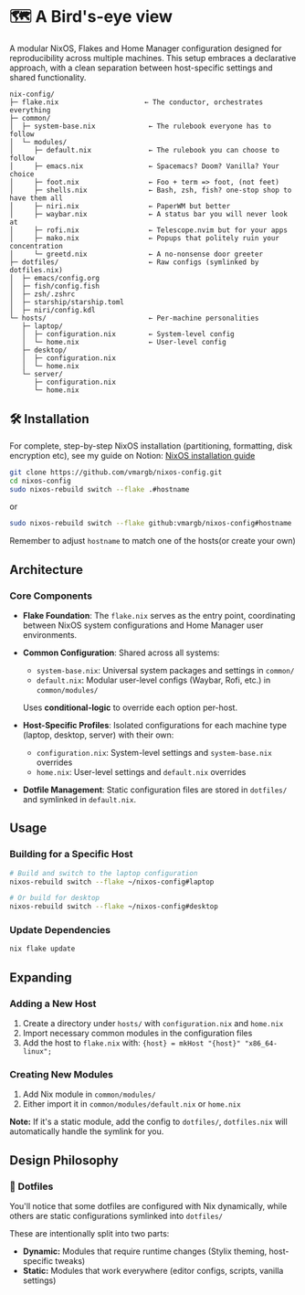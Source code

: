 
# 🗺️ A Bird's-eye view

A modular NixOS, Flakes and Home Manager configuration designed for reproducibility across multiple machines. This setup embraces a declarative approach, with a clean separation between host-specific settings and shared functionality.

```
nix-config/
├─ flake.nix                     ← The conductor, orchestrates everything
├─ common/
│  ├─ system-base.nix             ← The rulebook everyone has to follow
│  └─ modules/
│     ├─ default.nix              ← The rulebook you can choose to follow
│     ├─ emacs.nix                ← Spacemacs? Doom? Vanilla? Your choice
│     ├─ foot.nix                 ← Foo + term => foot, (not feet)
│     ├─ shells.nix               ← Bash, zsh, fish? one-stop shop to have them all
│     ├─ niri.nix                 ← PaperWM but better
│     ├─ waybar.nix               ← A status bar you will never look at
│     ├─ rofi.nix                 ← Telescope.nvim but for your apps
│     ├─ mako.nix                 ← Popups that politely ruin your concentration
│     └─ greetd.nix               ← A no-nonsense door greeter
├─ dotfiles/                      ← Raw configs (symlinked by dotfiles.nix)
│  ├─ emacs/config.org
│  ├─ fish/config.fish
│  ├─ zsh/.zshrc
│  ├─ starship/starship.toml
│  ├─ niri/config.kdl
└─ hosts/                         ← Per-machine personalities
   ├─ laptop/
   │  ├─ configuration.nix        ← System-level config
   │  └─ home.nix                 ← User-level config
   ├─ desktop/
   │  ├─ configuration.nix
   │  └─ home.nix
   └─ server/
      ├─ configuration.nix
      └─ home.nix
```

## 🛠️ Installation

For complete, step-by-step NixOS installation (partitioning, formatting, disk encryption etc), see my guide on Notion: [NixOS installation guide](https://www.notion.so/Installation-part-1-2401ea842a24801397f9f70795379bc2?source=copy_link)

```bash
git clone https://github.com/vmargb/nixos-config.git
cd nixos-config
sudo nixos-rebuild switch --flake .#hostname
```
or
```bash
sudo nixos-rebuild switch --flake github:vmargb/nixos-config#hostname
```

Remember to adjust `hostname` to match one of the hosts(or create your own)


## Architecture

### Core Components
- **Flake Foundation**: The `flake.nix` serves as the entry point, coordinating between NixOS system configurations and Home Manager user environments.

- **Common Configuration**: Shared across all systems:
  - `system-base.nix`: Universal system packages and settings in `common/`
  - `default.nix`: Modular user-level configs (Waybar, Rofi, etc.) in `common/modules/`
  
  Uses **conditional-logic** to override each option per-host.

- **Host-Specific Profiles**: Isolated configurations for each machine type (laptop, desktop, server) with their own:
  - `configuration.nix`: System-level settings and `system-base.nix` overrides
  - `home.nix`: User-level settings and `default.nix` overrides

- **Dotfile Management**: Static configuration files are stored in `dotfiles/` and symlinked in `default.nix`.

## Usage

### Building for a Specific Host
```bash
# Build and switch to the laptop configuration
nixos-rebuild switch --flake ~/nixos-config#laptop

# Or build for desktop
nixos-rebuild switch --flake ~/nixos-config#desktop
```

### Update Dependencies
```bash
nix flake update
```

## Expanding

### Adding a New Host
1. Create a directory under `hosts/` with `configuration.nix` and `home.nix`
2. Import necessary common modules in the configuration files
3. Add the host to `flake.nix` with: `{host} = mkHost "{host}" "x86_64-linux";`

### Creating New Modules
1. Add Nix module in `common/modules/`
2. Either import it in `common/modules/default.nix` or `home.nix`

**Note:** If it's a static module, add the config to `dotfiles/`, `dotfiles.nix` will automatically handle the symlink for you.

## Design Philosophy

### 📁 Dotfiles
You'll notice that some dotfiles are configured with Nix dynamically,
while others are static configurations symlinked into `dotfiles/`

These are intentionally split into two parts:
- **Dynamic:** Modules that require runtime changes (Stylix theming, host-specific tweaks)
- **Static:** Modules that work everywhere (editor configs, scripts, vanilla settings)
